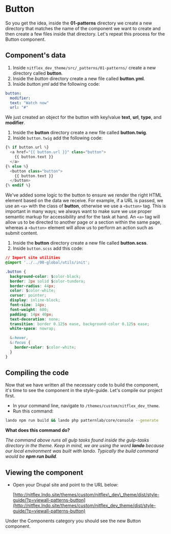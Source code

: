 # Button

So you get the idea, inside the **01-patterns** directory we create a new directory that matches the name of the component we want to create and then create a few files inside that directory. Let's repeat this process for the Button component.

## Component's data

1. Inside `nitflex_dev_theme/src/_patterns/01-patterns/` create a new directory called **button**.
2. Inside the _button_ directory create a new file called **button.yml**.
3. Inside _button.yml_ add the following code:

```yaml
button:
  modifier:
  text: "Watch now"
  url: "#"
```

We just created an object for the button with key/value **text**, **url**, **type**, and **modifier**.

1. Inside the **button** directory create a new file called **button.twig**.
2. Inside `button.twig` add the following code:

```php
{% if button.url %}
  <a href="{{ button.url }}" class="button">
    {{ button.text }}
  </a>
{% else %}
  <button class="button">
    {{ button.text }}
  </button>
{% endif %}
```

We've added some logic to the button to ensure we render the right HTML element based on the data we receive. For example, if a URL is passed, we use an `<a>` with the class of **button**, otherwise we use a `<button>` tag. This is important in many ways; we always want to make sure we use proper semantic markup for accessibility and for the task at hand. An `<a>` tag will allow us to be directed to another page or a section within the same page, whereas a `<button>` element will allow us to perform an action such as submit content.

1. Inside the **button** directory create a new file called **button.scss**.
2. Inside `button.scss` add this code:

```css
// Import site utilities
@import '../../00-global/utils/init';

.button {
  background-color: $color-black;
  border: 2px solid $color-tundora;
  border-radius: 44px;
  color: $color-white;
  cursor: pointer;
  display: inline-block;
  font-size: 14px;
  font-weight: 600;
  padding: 14px 40px;
  text-decoration: none;
  transition: border 0.125s ease, background-color 0.125s ease;
  white-space: nowrap;

  &:hover,
  &:focus {
    border-color: $color-white;
  }
}
```

## Compiling the code

Now that we have written all the necessary code to build the component, it's time to see the component in the style-guide. Let's compile our project first.

* In your command line, navigate to `/themes/custom/nitflex_dev_theme`.
* Run this command:

```bash
lando npm run build && lando php patternlab/core/console --generate
```

**What does this command do?**

_The command above runs all gulp tasks found inside the gulp-tasks directory in the theme. Keep in mind, we are using the word **lando** because our local environment was built with lando. Typically the build command would be **npm run build**._

## Viewing the component

* Open your Drupal site and point to the URL below:   

  [http://nitflex.lndo.site/themes/custom/nitflex\_dev\_theme/dist/style-guide/?p=viewall-patterns-button](http://nitflex.lndo.site/themes/custom/nitflex_dev_theme/dist/style-guide/?p=viewall-patterns-button)

Under the Components category you should see the new Button component.

